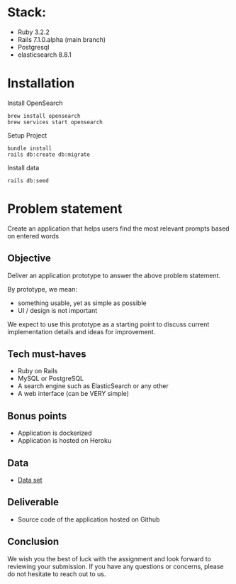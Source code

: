 # Stack:
- Ruby 3.2.2
- Rails 7.1.0.alpha (main branch)
- Postgresql
- elasticsearch 8.8.1

# Installation

Install OpenSearch
```shell
brew install opensearch
brew services start opensearch
```

Setup Project
```shell
bundle install
rails db:create db:migrate
```

Install data
```shell
rails db:seed
```

# Problem statement
Create an application that helps users find the most relevant prompts based on entered
words

## Objective
Deliver an application prototype to answer the above problem statement.

By prototype, we mean:
- something usable, yet as simple as possible
- UI / design is not important

We expect to use this prototype as a starting point to discuss current implementation details and
ideas for improvement.

## Tech must-haves
- Ruby on Rails
- MySQL or PostgreSQL
- A search engine such as ElasticSearch or any other
- A web interface (can be VERY simple)

## Bonus points
- Application is dockerized
- Application is hosted on Heroku

## Data

- [Data set](https://huggingface.co/datasets/Gustavosta/Stable-Diffusion-Prompts)

## Deliverable
- Source code of the application hosted on Github


## Conclusion
We wish you the best of luck with the assignment and look forward to reviewing your
submission. If you have any questions or concerns, please do not hesitate to reach out to us.